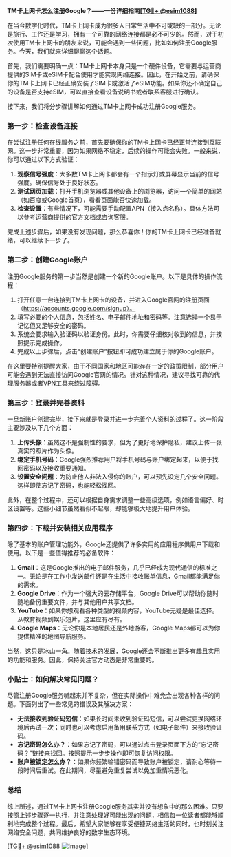 **TM卡上网卡怎么注册Google？——一份详细指南[[TG💪+ @esim1088](https://t.me/s/esim1088)]**

在当今数字化时代，TM卡上网卡成为很多人日常生活中不可或缺的一部分。无论是旅行、工作还是学习，拥有一个可靠的网络连接都是必不可少的。然而，对于初次使用TM卡上网卡的朋友来说，可能会遇到一些问题，比如如何注册Google服务。今天，我们就来详细聊聊这个话题。

首先，我们需要明确一点：TM卡上网卡本身只是一个硬件设备，它需要与运营商提供的SIM卡或eSIM卡配合使用才能实现网络连接。因此，在开始之前，请确保你的TM卡上网卡已经正确安装了SIM卡或激活了eSIM功能。如果你还不确定自己的设备是否支持eSIM，可以直接查看设备说明书或者联系客服进行确认。

接下来，我们将分步骤讲解如何通过TM卡上网卡成功注册Google服务。

### 第一步：检查设备连接

在尝试注册任何在线服务之前，首先要确保你的TM卡上网卡已经正常连接到互联网。这一步非常重要，因为如果网络不稳定，后续的操作可能会失败。一般来说，你可以通过以下方式验证：

1. **观察信号强度**：大多数TM卡上网卡都会有一个指示灯或屏幕显示当前的信号强度。确保信号处于良好状态。
2. **测试网页加载**：打开手机浏览器或其他设备上的浏览器，访问一个简单的网站（如百度或Google首页），看看页面能否快速加载。
3. **检查设置**：有些情况下，可能需要手动配置APN（接入点名称）。具体方法可以参考运营商提供的官方文档或咨询客服。

完成上述步骤后，如果没有发现问题，那么恭喜你！你的TM卡上网卡已经准备就绪，可以继续下一步了。

### 第二步：创建Google账户

注册Google服务的第一步当然是创建一个新的Google账户。以下是具体的操作流程：

1. 打开任意一台连接到TM卡上网卡的设备，并进入Google官网的注册页面（https://accounts.google.com/signup）。
2. 填写必要的个人信息，包括姓名、电子邮件地址和密码等。注意选择一个易于记忆但又足够安全的密码。
3. 系统会要求输入验证码以验证身份。此时，你需要仔细核对收到的信息，并按照提示完成操作。
4. 完成以上步骤后，点击“创建账户”按钮即可成功建立属于你的Google账户。

在这里要特别提醒大家，由于不同国家和地区可能存在一定的政策限制，部分用户可能会遇到无法直接访问Google官网的情况。针对这种情况，建议寻找可靠的代理服务器或者VPN工具来绕过障碍。

### 第三步：登录并完善资料

一旦新账户创建完毕，接下来就是登录并进一步完善个人资料的过程了。这一阶段主要涉及以下几个方面：

1. **上传头像**：虽然这不是强制性的要求，但为了更好地保护隐私，建议上传一张真实的照片作为头像。
2. **绑定手机号码**：Google强烈推荐用户将手机号码与账户绑定起来，以便于找回密码以及接收重要通知。
3. **设置安全问题**：为防止他人非法入侵你的账户，可以预先设定几个安全问题。这样即使忘记了密码，也能轻松找回。

此外，在整个过程中，还可以根据自身需求调整一些高级选项，例如语言偏好、时区设置等。这些小细节虽然看似不起眼，却能够极大地提升用户体验。

### 第四步：下载并安装相关应用程序

除了基本的账户管理功能外，Google还提供了许多实用的应用程序供用户下载和使用。以下是一些值得推荐的必备软件：

1. **Gmail**：这是Google推出的电子邮件服务，几乎已经成为现代通信的标准之一。无论是在工作中发送邮件还是在生活中接收账单信息，Gmail都能满足你的需求。
2. **Google Drive**：作为一个强大的云存储平台，Google Drive可以帮助你随时随地备份重要文件，并与其他用户共享文档。
3. **YouTube**：如果你想观看各种类型的视频内容，YouTube无疑是最佳选择。从教育视频到娱乐短片，这里应有尽有。
4. **Google Maps**：无论你是本地居民还是外地游客，Google Maps都可以为你提供精准的地图导航服务。

当然，这只是冰山一角。随着技术的发展，Google还会不断推出更多有趣且实用的功能和服务。因此，保持关注官方动态是非常重要的。

### 小贴士：如何解决常见问题？

尽管注册Google服务听起来并不复杂，但在实际操作中难免会出现各种各样的问题。下面列出了一些常见的错误及其解决方案：

- **无法接收到验证码短信**：如果长时间未收到验证码短信，可以尝试更换网络环境后再试一次；同时也可以考虑启用备用联系方式（如电子邮件）来接收验证码。
- **忘记密码怎么办？**：如果忘记了密码，可以通过点击登录页面下方的“忘记密码？”链接来找回。按照提示一步步操作即可恢复访问权限。
- **账户被锁定怎么办？**：如果你频繁输错密码而导致账户被锁定，请耐心等待一段时间后重试。在此期间，尽量避免重复尝试以免加重情况恶化。

### 总结

综上所述，通过TM卡上网卡注册Google服务其实并没有想象中的那么困难。只要按照上述步骤逐一执行，并注意处理好可能出现的问题，相信每一位读者都能够顺利地完成整个过程。最后，希望大家能够在享受便捷网络生活的同时，也时刻关注网络安全问题，共同维护良好的数字生态环境。

[[TG💪+ @esim1088](https://t.me/s/esim1088) ![Image](https://i.postimg.cc/4NQfJmqS/Snipaste-2025-05-13-00-14-12.png)]